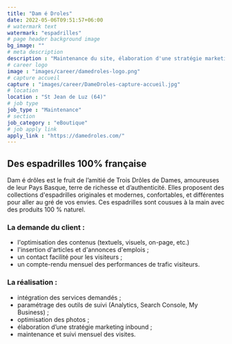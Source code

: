 ```yaml
---
title: "Dam é Droles"
date: 2022-05-06T09:51:57+06:00
# watermark text
watermark: "espadrilles"
# page header background image
bg_image: ""
# meta description
description : "Maintenance du site, élaboration d'une stratégie marketing inbound, et optimisation des pages de destination."
# career logo
image : "images/career/damedroles-logo.png"
# capture accueil
capture : "images/career/DameDroles-capture-accueil.jpg"
# location
location : "St Jean de Luz (64)"
# job type
job_type : "Maintenance"
# section
job_category : "eBoutique"
# job apply link
apply_link : "https://damedroles.com/"
---
```



## Des espadrilles 100% française
Dam é drôles est le fruit de l’amitié de Trois Drôles de Dames, amoureuses de leur Pays Basque, terre de richesse et d’authenticité. Elles proposent des collections d'espadrilles originales et modernes, confortables, et différentes pour aller au gré de vos envies. Ces espadrilles sont cousues à la main avec des produits 100 % naturel.


### La demande du client :

* l'optimisation des contenus (textuels, visuels, on-page, etc.)
* l'insertion d'articles et d'annonces d'emplois ;
* un contact facilité pour les visiteurs ;
* un compte-rendu mensuel des performances de trafic visiteurs.


### La réalisation :

* intégration des services demandés ;
* paramétrage des outils de suivi (Analytics, Search Console, My Business) ;
* optimisation des photos ;
* élaboration d’une stratégie marketing inbound ;
* maintenance et suivi mensuel des visites.
